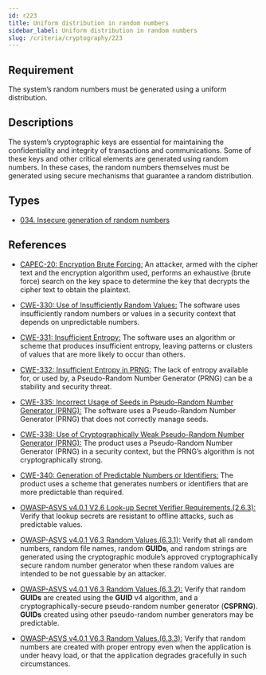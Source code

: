 ```yaml
---
id: r223
title: Uniform distribution in random numbers
sidebar_label: Uniform distribution in random numbers
slug: /criteria/cryptography/223
---
```


## Requirement

The system’s random numbers must be generated using a uniform distribution.

## Descriptions

The system’s cryptographic keys are essential for maintaining
the confidentiality and integrity of transactions and communications.
Some of these keys
and other critical elements are generated using random numbers.
In these cases, the random numbers themselves must be generated
using secure mechanisms that guarantee a random distribution.

## Types

- [034. Insecure generation of random numbers](https://fluidattacks.com/products/rules/findings/034/)

## References

- [CAPEC-20: Encryption Brute Forcing:](https://capec.mitre.org/data/definitions/20.html)
An attacker, armed with the cipher text and the encryption algorithm used,
performs an exhaustive (brute force) search on the key space
to determine the key that decrypts the cipher text to obtain the plaintext.

- [CWE-330: Use of Insufficiently Random Values:](https://cwe.mitre.org/data/definitions/330.html)
The software uses insufficiently random numbers
or values in a security context that depends on unpredictable numbers.

- [CWE-331: Insufficient Entropy:](https://cwe.mitre.org/data/definitions/331.html)
The software uses an algorithm or scheme that produces insufficient entropy,
leaving patterns or clusters of values
that are more likely to occur than others.

- [CWE-332: Insufficient Entropy in PRNG:](https://cwe.mitre.org/data/definitions/332.html)
The lack of entropy available for, or used by,
a Pseudo-Random Number Generator (PRNG) can be a stability and security threat.

- [CWE-335: Incorrect Usage of Seeds in Pseudo-Random Number Generator (PRNG):](https://cwe.mitre.org/data/definitions/335.html)
The software uses a Pseudo-Random Number Generator (PRNG)
that does not correctly manage seeds.

- [CWE-338: Use of Cryptographically Weak Pseudo-Random Number Generator (PRNG):](https://cwe.mitre.org/data/definitions/338.html)
The product uses a Pseudo-Random Number Generator (PRNG) in a security context,
but the PRNG’s algorithm is not cryptographically strong.

- [CWE-340: Generation of Predictable Numbers or Identifiers:](https://cwe.mitre.org/data/definitions/340.html)
The product uses a scheme that generates numbers
or identifiers that are more predictable than required.

- [OWASP-ASVS v4.0.1 V2.6 Look-up Secret Verifier Requirements.(2.6.3):](https://owasp.org/www-project-application-security-verification-standard/)
Verify that lookup secrets are resistant to offline attacks,
such as predictable values.

- [OWASP-ASVS v4.0.1 V6.3 Random Values.(6.3.1):](https://owasp.org/www-project-application-security-verification-standard/)
Verify that all random numbers, random file names, random **GUIDs**,
and random strings are generated using the cryptographic module’s
approved cryptographically secure random number generator when
these random values are intended to be not guessable by an attacker.

- [OWASP-ASVS v4.0.1 V6.3 Random Values.(6.3.2):](https://owasp.org/www-project-application-security-verification-standard/)
Verify that random **GUIDs** are created using the **GUID** v4 algorithm,
and a cryptographically-secure pseudo-random number generator (**CSPRNG**).
**GUIDs** created using other pseudo-random number generators
may be predictable.

- [OWASP-ASVS v4.0.1 V6.3 Random Values.(6.3.3):](https://owasp.org/www-project-application-security-verification-standard/)
Verify that random numbers are created with proper entropy
even when the application is under heavy load,
or that the application degrades gracefully in such circumstances.
